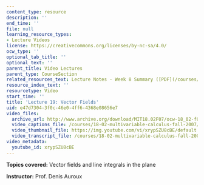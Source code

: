 ```yaml
---
content_type: resource
description: ''
end_time: ''
file: null
learning_resource_types:
- Lecture Videos
license: https://creativecommons.org/licenses/by-nc-sa/4.0/
ocw_type: ''
optional_tab_title: ''
optional_text: ''
parent_title: Video Lectures
parent_type: CourseSection
related_resources_text: Lecture Notes - Week 8 Summary ([PDF](/courses/18-02-multivariable-calculus-fall-2007/resources/lec_week8))
resource_index_text: ''
resourcetype: Video
start_time: ''
title: 'Lecture 19: Vector Fields'
uid: e47d7304-3f0c-46e0-4ff6-4368e08656e7
video_files:
  archive_url: http://www.archive.org/download/MIT18.02F07/ocw-18_02-f07-lec19_300k.mp4
  video_captions_file: /courses/18-02-multivariable-calculus-fall-2007/f74ab6a9a52c58859d438f0f36993583_xrypSZU8cBE.vtt
  video_thumbnail_file: https://img.youtube.com/vi/xrypSZU8cBE/default.jpg
  video_transcript_file: /courses/18-02-multivariable-calculus-fall-2007/041811d6aab8d55bc3f2959880eed05c_xrypSZU8cBE.pdf
video_metadata:
  youtube_id: xrypSZU8cBE
---
```


**Topics covered:** Vector fields and line integrals in the plane

**Instructor:** Prof. Denis Auroux

